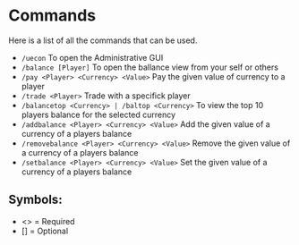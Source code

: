 # Commands
Here is a list of all the commands that can be used.
<br>

* ``/uecon``
  To open the Administrative GUI
* ``/balance [Player]``
  To open the ballance view from your self or others
* ``/pay <Player> <Currency> <Value>``
  Pay the given value of currency to a player
* ``/trade <Player>``
  Trade with a specifick player
* ``/balancetop <Currency> | /baltop <Currency>``
  To view the top 10 players balance for the selected currency
* ``/addbalance <Player> <Currency> <Value>``
  Add the given value of a currency of a players balance
* ``/removebalance <Player> <Currency> <Value>``
  Remove the given value of a currency of a players balance
* ``/setbalance <Player> <Currency> <Value>``
  Set the given value of a currency of a players balance
  <br>

## Symbols:
 - <> = Required
 - [] = Optional
